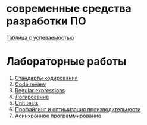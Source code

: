 # современные средства разработки ПО
[Таблица с успеваемостью](https://docs.google.com/spreadsheets/d/1oh4tWvkQGYjn7s57W2iGPgOjnniBSi_4k-DBl3zaQ0s/edit?usp=sharing)
# Лабораторные работы
1. [Стандарты кодирования](msdt-1/README.md)
2. [Code review](msdt-2/README.md)
3. [Regular expressions](msdt-3/README.md)
4. [Логирование](msdt-4/README.md)
5. [Unit tests]()
6. [Профайлинг и оптимизация производительности]()
7. [Асинхронное программирование]()
